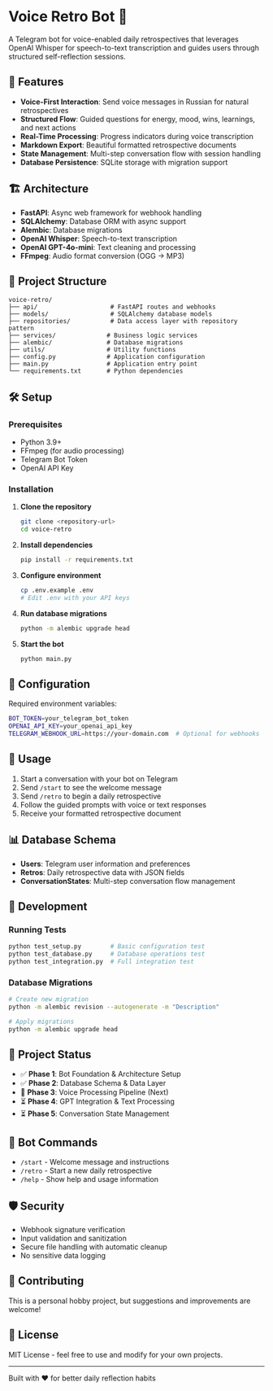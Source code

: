 # Voice Retro Bot 🎤

A Telegram bot for voice-enabled daily retrospectives that leverages OpenAI Whisper for speech-to-text transcription and guides users through structured self-reflection sessions.

## 🚀 Features

- **Voice-First Interaction**: Send voice messages in Russian for natural retrospectives
- **Structured Flow**: Guided questions for energy, mood, wins, learnings, and next actions
- **Real-Time Processing**: Progress indicators during voice transcription
- **Markdown Export**: Beautiful formatted retrospective documents
- **State Management**: Multi-step conversation flow with session handling
- **Database Persistence**: SQLite storage with migration support

## 🏗️ Architecture

- **FastAPI**: Async web framework for webhook handling
- **SQLAlchemy**: Database ORM with async support
- **Alembic**: Database migrations
- **OpenAI Whisper**: Speech-to-text transcription
- **OpenAI GPT-4o-mini**: Text cleaning and processing
- **FFmpeg**: Audio format conversion (OGG → MP3)

## 📁 Project Structure

```
voice-retro/
├── api/                    # FastAPI routes and webhooks
├── models/                 # SQLAlchemy database models
├── repositories/           # Data access layer with repository pattern
├── services/              # Business logic services
├── alembic/               # Database migrations
├── utils/                 # Utility functions
├── config.py              # Application configuration
├── main.py                # Application entry point
└── requirements.txt       # Python dependencies
```

## 🛠️ Setup

### Prerequisites

- Python 3.9+
- FFmpeg (for audio processing)
- Telegram Bot Token
- OpenAI API Key

### Installation

1. **Clone the repository**
   ```bash
   git clone <repository-url>
   cd voice-retro
   ```

2. **Install dependencies**
   ```bash
   pip install -r requirements.txt
   ```

3. **Configure environment**
   ```bash
   cp .env.example .env
   # Edit .env with your API keys
   ```

4. **Run database migrations**
   ```bash
   python -m alembic upgrade head
   ```

5. **Start the bot**
   ```bash
   python main.py
   ```

## 🔧 Configuration

Required environment variables:

```bash
BOT_TOKEN=your_telegram_bot_token
OPENAI_API_KEY=your_openai_api_key
TELEGRAM_WEBHOOK_URL=https://your-domain.com  # Optional for webhooks
```

## 🎯 Usage

1. Start a conversation with your bot on Telegram
2. Send `/start` to see the welcome message
3. Send `/retro` to begin a daily retrospective
4. Follow the guided prompts with voice or text responses
5. Receive your formatted retrospective document

## 📊 Database Schema

- **Users**: Telegram user information and preferences
- **Retros**: Daily retrospective data with JSON fields
- **ConversationStates**: Multi-step conversation flow management

## 🧪 Development

### Running Tests

```bash
python test_setup.py        # Basic configuration test
python test_database.py     # Database operations test
python test_integration.py  # Full integration test
```

### Database Migrations

```bash
# Create new migration
python -m alembic revision --autogenerate -m "Description"

# Apply migrations
python -m alembic upgrade head
```

## 🚦 Project Status

- ✅ **Phase 1**: Bot Foundation & Architecture Setup
- ✅ **Phase 2**: Database Schema & Data Layer  
- 🚧 **Phase 3**: Voice Processing Pipeline (Next)
- ⏳ **Phase 4**: GPT Integration & Text Processing
- ⏳ **Phase 5**: Conversation State Management

## 🤖 Bot Commands

- `/start` - Welcome message and instructions
- `/retro` - Start a new daily retrospective
- `/help` - Show help and usage information

## 🛡️ Security

- Webhook signature verification
- Input validation and sanitization
- Secure file handling with automatic cleanup
- No sensitive data logging

## 📝 Contributing

This is a personal hobby project, but suggestions and improvements are welcome!

## 📄 License

MIT License - feel free to use and modify for your own projects.

---

Built with ❤️ for better daily reflection habits